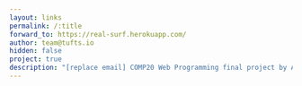 ```yaml
---
layout: links
permalink: /:title
forward_to: https://real-surf.herokuapp.com/
author: team@tufts.io
hidden: false
project: true
description: "[replace email] COMP20 Web Programming final project by Ari Brown, Michael Caughron, Linus Gordon, and Dan Meyer"
---
```

